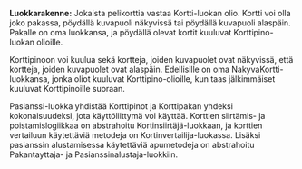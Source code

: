 **Luokkarakenne:** Jokaista pelikorttia vastaa Kortti-luokan olio. Kortti voi olla joko pakassa, pöydällä kuvapuoli näkyvissä tai pöydällä kuvapuoli alaspäin. Pakalle on oma luokkansa, ja pöydällä olevat kortit kuuluvat Korttipino-luokan olioille.

Korttipinoon voi kuulua sekä kortteja, joiden kuvapuolet ovat näkyvissä, että kortteja, joiden kuvapuolet ovat alaspäin. Edellisille on oma NakyvaKortti-luokkansa, jonka oliot kuuluvat Korttipino-olioille, kun taas jälkimmäiset kuuluvat Korttipinoille suoraan.

Pasianssi-luokka yhdistää Korttipinot ja Korttipakan yhdeksi kokonaisuudeksi, jota käyttöliittymä voi käyttää. Korttien siirtämis- ja poistamislogiikkaa on abstrahoitu Kortinsiirtäjä-luokkaan, ja korttien vertailuun käytettäviä metodeja on Kortinvertailija-luokassa. Lisäksi pasianssin alustamisessa käytettäviä apumetodeja on abstrahoitu Pakantayttaja- ja Pasianssinalustaja-luokkiin.
